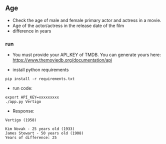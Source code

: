 ## Age

* Check the age of male and female primary actor and actress in a movie.
* Age of the actor/actress in the release date of the film
* difference in years


### run
* You must provide your API_KEY of TMDB. You can generate yours here: https://www.themoviedb.org/documentation/api

* install python requirements
```
pip install -r requirements.txt
```

* run code:
```
export API_KEY=xxxxxxxxx
./app.py Vertigo
```

* Response:
```
Vertigo (1958)

Kim Novak - 25 years old (1933)
James Stewart - 50 years old (1908)
Years of difference: 25
```
